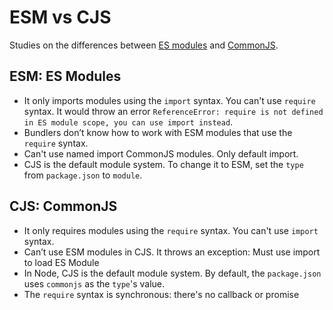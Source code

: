 # ESM vs CJS

Studies on the differences between [ES modules](https://developer.mozilla.org/en-US/docs/Web/JavaScript/Guide/Modules) and [CommonJS](https://nodejs.org/docs/latest/api/modules.html).

## ESM: ES Modules

- It only imports modules using the `import` syntax. You can't use `require` syntax. It would throw an error `ReferenceError: require is not defined in ES module scope, you can use import instead`.
- Bundlers don’t know how to work with ESM modules that use the `require` syntax.
- Can't use named import CommonJS modules. Only default import.
- CJS is the default module system. To change it to ESM, set the `type` from `package.json` to `module`.

## CJS: CommonJS

- It only requires modules using the `require` syntax. You can't use `import` syntax.
- Can’t use ESM modules in CJS. It throws an exception: Must use import to load ES Module
- In Node, CJS is the default module system. By default, the `package.json` uses `commonjs` as the `type`'s value.
- The `require` syntax is synchronous: there's no callback or promise

